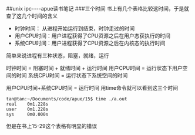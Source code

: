 ##unix ipc----apue读书笔记
###三个时间
书上有几个表格比较这时间，于是就查了这几个时间的含义

+ 时钟时间： 从进程开始运行到结束，时钟走过的时间
+ 用户CPU时间：用户进程获得了CPU资源之后在用户态获执行的时间
+ 系统CPU时间：用户进程获得了CPU资源之后在内核态的执行时间

简单来说进程有三种状态，阻塞，就绪，运行

时钟时间 = 阻塞时间 + 就绪时间 + 运行时间
用户CPU时间 = 运行状态下用户空间的时间
系统CPU时间 = 运行状态下系统空间的时间

用户CPU时间+系统CPU时间 = 运行时间
用time命令就可以看到这三个时间
```
tan@tan:~/Documents/code/apue/15$ time ./a.out 
real	0m1.228s
user	0m1.228s
sys	    0m0.000s
```
但是在书上15-29这个表格有明显的错误


